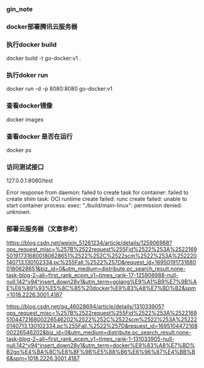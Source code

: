 ### gin_note

### docker部署腾讯云服务器

### 执行docker build
docker build  -t go-docker:v1 .

### 执行doker run
docker run -d -p 8080:8080 go-docker:v1

### 查看docker镜像
docker images

### 查看docker 是否在运行
docker ps

### 访问测试接口
127.0.0.1:8080/test

Error response from daemon: failed to create task for container: failed to create shim task: OCI runtime create failed: runc create failed: unable to start container process: exec: "./build/main-linux": permission denied: unknown.


### 部署云服务器（文章参考）
https://blog.csdn.net/weixin_51261234/article/details/125906988?ops_request_misc=%257B%2522request%255Fid%2522%253A%2522169501917316800180628651%2522%252C%2522scm%2522%253A%252220140713.130102334.pc%255Fall.%2522%257D&request_id=169501917316800180628651&biz_id=0&utm_medium=distribute.pc_search_result.none-task-blog-2~all~first_rank_ecpm_v1~times_rank-17-125906988-null-null.142^v94^insert_down28v1&utm_term=golang%E9%A1%B9%E7%9B%AE%E6%89%93%E5%8C%85%20docker%E9%83%A8%E7%BD%B2&spm=1018.2226.3001.4187

https://blog.csdn.net/qq_46028694/article/details/131033905?ops_request_misc=%257B%2522request%255Fid%2522%253A%2522169510447216800226546202%2522%252C%2522scm%2522%253A%252220140713.130102334.pc%255Fall.%2522%257D&request_id=169510447216800226546202&biz_id=0&utm_medium=distribute.pc_search_result.none-task-blog-2~all~first_rank_ecpm_v1~times_rank-1-131033905-null-null.142^v94^insert_down28v1&utm_term=docker%E9%83%A8%E7%BD%B2go%E4%BA%8C%E8%BF%9B%E5%88%B6%E6%96%87%E4%BB%B6&spm=1018.2226.3001.4187
